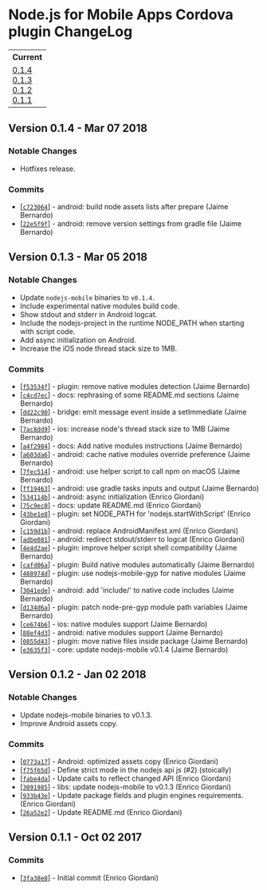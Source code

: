 # Node.js for Mobile Apps Cordova plugin ChangeLog

<table>
<tr>
<th>Current</th>
</tr>
<tr>
<td>
<a href="#0.1.4">0.1.4</a><br/>
<a href="#0.1.3">0.1.3</a><br/>
<a href="#0.1.2">0.1.2</a><br/>
<a href="#0.1.1">0.1.1</a><br/>
</td>
</tr>
</table>

<a id="0.1.4"></a>
## Version 0.1.4 - Mar 07 2018

### Notable Changes
 - Hotfixes release.

### Commits
 - [[`c723064`](https://github.com/janeasystems/nodejs-mobile-cordova/commit/c7230644e2ba7f0a2bce139ee5ecf5f9b98c7c15)] - android: build node assets lists after prepare (Jaime Bernardo)
 - [[`22e5f9f`](https://github.com/janeasystems/nodejs-mobile-cordova/commit/22e5f9ff95d3b185f8ff747a490d0f0e2ad95838)] - android: remove version settings from gradle file (Jaime Bernardo)

<a id="0.1.3"></a>
## Version 0.1.3 - Mar 05 2018

### Notable Changes
 - Update `nodejs-mobile` binaries to `v0.1.4`.
 - Include experimental native modules build code.
 - Show stdout and stderr in Android logcat.
 - Include the nodejs-project in the runtime NODE_PATH when starting with script code.
 - Add async initialization on Android.
 - Increase the iOS node thread stack size to 1MB.

### Commits
 - [[`f53534f`](https://github.com/janeasystems/nodejs-mobile-cordova/commit/f53534fd56ff3f0d52c058428a7e910a626ffd8b)] - plugin: remove native modules detection (Jaime Bernardo)
 - [[`c4cd7ec`](https://github.com/janeasystems/nodejs-mobile-cordova/commit/c4cd7ec65cf68d3224ae9ddcb3246e988b1cbbc2)] - docs: rephrasing of some README.md sections (Jaime Bernardo)
 - [[`dd22c90`](https://github.com/janeasystems/nodejs-mobile-cordova/commit/dd22c901e718f8529ed32fcd4de0eecdda3c0d6d)] - bridge: emit message event inside a setImmediate (Jaime Bernardo)
 - [[`7ac8dd9`](https://github.com/janeasystems/nodejs-mobile-cordova/commit/7ac8dd9b01446d1bbfb2b76da8ecd3b7c502918a)] - ios: increase node's thread stack size to 1MB (Jaime Bernardo)
 - [[`a4f2984`](https://github.com/janeasystems/nodejs-mobile-cordova/commit/a4f29846abbdf065093d73ca0deee6824d003edd)] - docs: Add native modules instructions (Jaime Bernardo)
 - [[`a603da6`](https://github.com/janeasystems/nodejs-mobile-cordova/commit/a603da61900a1127b3c8729e4ae0bd71b760b40b)] - android: cache native modules override preference (Jaime Bernardo)
 - [[`7fec514`](https://github.com/janeasystems/nodejs-mobile-cordova/commit/7fec514c2eaadd292f71fb4a74b4885051b42523)] - android: use helper script to call npm on macOS (Jaime Bernardo)
 - [[`ff19463`](https://github.com/janeasystems/nodejs-mobile-cordova/commit/ff19463e25690c8385544fd74b938f99260f17b4)] - android: use gradle tasks inputs and output (Jaime Bernardo)
 - [[`534114b`](https://github.com/janeasystems/nodejs-mobile-cordova/commit/534114b5d07f85ed87887758e8cdd9a372e767a8)] - android: async initialization (Enrico Giordani)
 - [[`75c9ec0`](https://github.com/janeasystems/nodejs-mobile-cordova/commit/75c9ec0915b433daee061325467efb4718dd56df)] - docs: update README.md (Enrico Giordani)
 - [[`43be1e8`](https://github.com/janeasystems/nodejs-mobile-cordova/commit/43be1e8a37330b9109aee47897830e14644dc0b4)] - plugin: set NODE_PATH for 'nodejs.startWithScript' (Enrico Giordani)
 - [[`c159d1b`](https://github.com/janeasystems/nodejs-mobile-cordova/commit/c159d1bd1d7bb07d68f32aca4c2057b2b488617a)] - android: replace AndroidManifest.xml (Enrico Giordani)
 - [[`adbe081`](https://github.com/janeasystems/nodejs-mobile-cordova/commit/adbe081852b5a08aeb5b93044e8c9720313448f9)] - android: redirect stdout/stderr to logcat (Enrico Giordani)
 - [[`4e4d2ae`](https://github.com/janeasystems/nodejs-mobile-cordova/commit/4e4d2aee48765b9d8855ac5b8340ac119f807d7b)] - plugin: improve helper script shell compatibility (Jaime Bernardo)
 - [[`cafd06a`](https://github.com/janeasystems/nodejs-mobile-cordova/commit/cafd06a02b44d73fccc2b35b6f3b109df78b6d82)] - plugin: Build native modules automatically (Jaime Bernardo)
 - [[`488974d`](https://github.com/janeasystems/nodejs-mobile-cordova/commit/488974daef72f5fa4e5221c7b6fa09a18a3e120e)] - plugin: use nodejs-mobile-gyp for native modules (Jaime Bernardo)
 - [[`3041ede`](https://github.com/janeasystems/nodejs-mobile-cordova/commit/3041ede08ff8884c76e315f74a38f506070a159c)] - android: add 'include/' to native code includes (Jaime Bernardo)
 - [[`d134d6a`](https://github.com/janeasystems/nodejs-mobile-cordova/commit/d134d6a8b70ece2ef3667fe6932da4d5a8651b2c)] - plugin: patch node-pre-gyp module path variables (Jaime Bernardo)
 - [[`ce674b6`](https://github.com/janeasystems/nodejs-mobile-cordova/commit/ce674b63beaceb5a09d6b4d6c7a495519aeba7aa)] - ios: native modules support (Jaime Bernardo)
 - [[`88ef4d3`](https://github.com/janeasystems/nodejs-mobile-cordova/commit/88ef4d3989dcfbf86a4582681b12873299e11db9)] - android: native modules support (Jaime Bernardo)
 - [[`0855d43`](https://github.com/janeasystems/nodejs-mobile-cordova/commit/0855d434872eda07575d75d7c521b1a938632d3e)] - plugin: move native files inside package (Jaime Bernardo)
 - [[`e3635f3`](https://github.com/janeasystems/nodejs-mobile-cordova/commit/e3635f3c8ae78e71a43e56caff159466995f62a2)] - core: update nodejs-mobile v0.1.4 (Jaime Bernardo)

<a id="0.1.2"></a>
## Version 0.1.2 - Jan 02 2018

### Notable Changes
 - Update nodejs-mobile binaries to v0.1.3.
 - Improve Android assets copy.

### Commits
 - [[`0773a17`](https://github.com/janeasystems/nodejs-mobile-cordova/commit/0773a17bafe4c69862315a6561d89685d53b73e5)] - Android: optimized assets copy (Enrico Giordani)
 - [[`f75f65d`](https://github.com/janeasystems/nodejs-mobile-cordova/commit/f75f65d1ff859ac62881c232bb17a676db048bdd)] - Define strict mode in the nodejs api js (#2) (stoically)
 - [[`fabe4da`](https://github.com/janeasystems/nodejs-mobile-cordova/commit/fabe4da319e1ba85acfbc2bee3b781c7eedce685)] - Update calls to reflect changed API (Enrico Giordani)
 - [[`3091985`](https://github.com/janeasystems/nodejs-mobile-cordova/commit/3091985832cd82ef4d00a9e97df1ffa78ff8aa39)] - libs: update nodejs-mobile to v0.1.3 (Enrico Giordani)
 - [[`933b43e`](https://github.com/janeasystems/nodejs-mobile-cordova/commit/933b43e66e5f7c1d2ca8c8dd3fa1f27815d1f3be)] - Update package fields and plugin engines requirements. (Enrico Giordani)
 - [[`26a52e2`](https://github.com/janeasystems/nodejs-mobile-cordova/commit/26a52e291141d9eb51633917bf180f945561609f)] - Update README.md (Enrico Giordani)

<a id="0.1.1"></a>
## Version 0.1.1 - Oct 02 2017

### Commits
 - [[`3fa38e8`](https://github.com/janeasystems/nodejs-mobile-cordova/commit/3fa38e89dd96d32e0e6107bbe8ae96ef03a3528e)] - Initial commit (Enrico Giordani)
